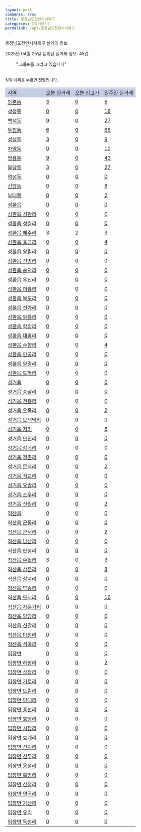 ```yaml
---
layout: post
comments: true
title: 충청남도천안시서북구
categories: [실거래가]
permalink: /apt/충청남도천안시서북구
---
```


충청남도천안시서북구 실거래 정보

2025년 04월 25일 등록된 실거래 정보: 45건

<!--<script async src="https://pagead2.googlesyndication.com/pagead/js/adsbygoogle.js?client=ca-pub-3485438051770037"
 crossorigin="anonymous"></script>-->

<script type="text/javascript">
  google.charts.load('current', {'packages':['corechart']});
  google.charts.setOnLoadCallback(drawChart);

  function drawChart() {
    var data = google.visualization.arrayToDataTable([['거래일', '매매', '전월세', '전매'], ['21-01', 15, 22, 0], ['21-02', 0, 2, 0], ['21-03', 0, 5, 0], ['21-04', 0, 2, 0], ['21-05', 0, 2, 0], ['21-06', 0, 24, 2], ['21-07', 76, 178, 2], ['21-08', 800, 587, 15], ['21-09', 872, 664, 78], ['21-10', 907, 765, 52], ['21-11', 509, 660, 35], ['21-12', 425, 852, 52], ['22-01', 387, 753, 13], ['22-02', 420, 843, 22], ['22-03', 559, 777, 16], ['22-04', 648, 875, 10], ['22-05', 555, 819, 20], ['22-06', 395, 905, 17], ['22-07', 298, 819, 10], ['22-08', 63, 271, 3], ['23-07', 2, 0, 0], ['23-08', 1, 9, 0], ['23-09', 0, 6, 0], ['23-10', 39, 119, 0], ['23-11', 388, 594, 20], ['23-12', 349, 1070, 30], ['24-01', 2, 26, 1], ['24-02', 1, 9, 0], ['24-03', 3, 22, 1], ['24-04', 271, 467, 20], ['24-05', 525, 775, 37], ['24-06', 531, 779, 32], ['24-07', 558, 812, 60], ['24-08', 534, 844, 38], ['24-09', 440, 670, 23], ['24-10', 531, 210, 552], ['24-11', 224, 0, 224], ['24-12', 401, 401, 401], ['25-01', 365, 365, 365], ['25-02', 499, 499, 499], ['25-03', 576, 576, 576], ['25-04', 269, 269, 269]]);

    var options = {
      title: '최근 1년간 유형별 거래량 추이',
      legend: { position: 'bottom' }
    };

    setTimeout(function() {
        var chart = new google.visualization.LineChart(document.getElementById('columnchart_material'));
        chart.draw(data, (options));
        document.getElementById('loading').style.display = 'none';
        var dayLabel = (new Date()).getDay();
        if (dayLabel < 2) {
            sorttable.innerSortFunction.apply(document.getElementById('week'), []);
            sorttable.innerSortFunction.apply(document.getElementById('week'), []);        
        }
        else {
            sorttable.innerSortFunction.apply(document.getElementById('today'), []);
            sorttable.innerSortFunction.apply(document.getElementById('today'), []);
        }
    }, 200);

  }
</script>

<div id="loading" style="z-index:20; display: block; margin-left: 35px">"그래프를 그리고 있습니다"</div>
<div id="columnchart_material" style="width: 95%; margin-left: -35px; display: block"></div>
<!--<div style="width: 95%; margin-left: -35px; display: block">
      <script async src="https://pagead2.googlesyndication.com/pagead/js/adsbygoogle.js?client=ca-pub-3485438051770037"
          crossorigin="anonymous"></script>
      <ins class="adsbygoogle"
          style="display:block"
          data-ad-format="fluid"
          data-ad-layout-key="-fb+5w+4e-db+86"
          data-ad-client="ca-pub-3485438051770037"
          data-ad-slot="1827090281"></ins>
      <script>
          (adsbygoogle = window.adsbygoogle || []).push({});
      </script>
</div>-->
<br>

<font size='small' style='font-size: small;'>컬럼 제목을 누르면 정렬됩니다.</font>
<table class="sortable">
  <tr style='background-color: rgba(114, 132, 186,0.4);'>
    <td id="region"><a href="#">지역</a></td>
    <td id="today"><a href="#">오늘 실거래</a></td>
    <td id="today_new"><a href="#">오늘 신고가</a></td>
    <td id="week"><a href="#">일주일 실거래</a></td>
  </tr>

  
  <tr class="item">
    <td><a href="충청남도천안시서북구와촌동">와촌동</a></td>
    <td><a href="충청남도천안시서북구와촌동">3</a></td>
    <td><a href="충청남도천안시서북구와촌동">0</a></td>
    <td><a href="충청남도천안시서북구와촌동">5</a></td>
  </tr>
    

  <tr class="item">
    <td><a href="충청남도천안시서북구성정동">성정동</a></td>
    <td><a href="충청남도천안시서북구성정동">0</a></td>
    <td><a href="충청남도천안시서북구성정동">0</a></td>
    <td><a href="충청남도천안시서북구성정동">18</a></td>
  </tr>
    

  <tr class="item">
    <td><a href="충청남도천안시서북구백석동">백석동</a></td>
    <td><a href="충청남도천안시서북구백석동">9</a></td>
    <td><a href="충청남도천안시서북구백석동">0</a></td>
    <td><a href="충청남도천안시서북구백석동">27</a></td>
  </tr>
    

  <tr class="item">
    <td><a href="충청남도천안시서북구두정동">두정동</a></td>
    <td><a href="충청남도천안시서북구두정동">6</a></td>
    <td><a href="충청남도천안시서북구두정동">0</a></td>
    <td><a href="충청남도천안시서북구두정동">66</a></td>
  </tr>
    

  <tr class="item">
    <td><a href="충청남도천안시서북구성성동">성성동</a></td>
    <td><a href="충청남도천안시서북구성성동">3</a></td>
    <td><a href="충청남도천안시서북구성성동">0</a></td>
    <td><a href="충청남도천안시서북구성성동">9</a></td>
  </tr>
    

  <tr class="item">
    <td><a href="충청남도천안시서북구차암동">차암동</a></td>
    <td><a href="충청남도천안시서북구차암동">0</a></td>
    <td><a href="충청남도천안시서북구차암동">0</a></td>
    <td><a href="충청남도천안시서북구차암동">10</a></td>
  </tr>
    

  <tr class="item">
    <td><a href="충청남도천안시서북구쌍용동">쌍용동</a></td>
    <td><a href="충청남도천안시서북구쌍용동">9</a></td>
    <td><a href="충청남도천안시서북구쌍용동">0</a></td>
    <td><a href="충청남도천안시서북구쌍용동">43</a></td>
  </tr>
    

  <tr class="item">
    <td><a href="충청남도천안시서북구불당동">불당동</a></td>
    <td><a href="충청남도천안시서북구불당동">3</a></td>
    <td><a href="충청남도천안시서북구불당동">0</a></td>
    <td><a href="충청남도천안시서북구불당동">27</a></td>
  </tr>
    

  <tr class="item">
    <td><a href="충청남도천안시서북구업성동">업성동</a></td>
    <td><a href="충청남도천안시서북구업성동">0</a></td>
    <td><a href="충청남도천안시서북구업성동">0</a></td>
    <td><a href="충청남도천안시서북구업성동">0</a></td>
  </tr>
    

  <tr class="item">
    <td><a href="충청남도천안시서북구신당동">신당동</a></td>
    <td><a href="충청남도천안시서북구신당동">0</a></td>
    <td><a href="충청남도천안시서북구신당동">0</a></td>
    <td><a href="충청남도천안시서북구신당동">8</a></td>
  </tr>
    

  <tr class="item">
    <td><a href="충청남도천안시서북구부대동">부대동</a></td>
    <td><a href="충청남도천안시서북구부대동">0</a></td>
    <td><a href="충청남도천안시서북구부대동">0</a></td>
    <td><a href="충청남도천안시서북구부대동">2</a></td>
  </tr>
    

  <tr class="item">
    <td><a href="충청남도천안시서북구성환읍">성환읍</a></td>
    <td><a href="충청남도천안시서북구성환읍">0</a></td>
    <td><a href="충청남도천안시서북구성환읍">0</a></td>
    <td><a href="충청남도천안시서북구성환읍">0</a></td>
  </tr>
    

  <tr class="item">
    <td><a href="충청남도천안시서북구성환읍성환리">성환읍 성환리</a></td>
    <td><a href="충청남도천안시서북구성환읍성환리">0</a></td>
    <td><a href="충청남도천안시서북구성환읍성환리">0</a></td>
    <td><a href="충청남도천안시서북구성환읍성환리">0</a></td>
  </tr>
    

  <tr class="item">
    <td><a href="충청남도천안시서북구성환읍성월리">성환읍 성월리</a></td>
    <td><a href="충청남도천안시서북구성환읍성월리">0</a></td>
    <td><a href="충청남도천안시서북구성환읍성월리">0</a></td>
    <td><a href="충청남도천안시서북구성환읍성월리">0</a></td>
  </tr>
    

  <tr class="item">
    <td><a href="충청남도천안시서북구성환읍매주리">성환읍 매주리</a></td>
    <td><a href="충청남도천안시서북구성환읍매주리">3</a></td>
    <td><a href="충청남도천안시서북구성환읍매주리">2</a></td>
    <td><a href="충청남도천안시서북구성환읍매주리">3</a></td>
  </tr>
    

  <tr class="item">
    <td><a href="충청남도천안시서북구성환읍율금리">성환읍 율금리</a></td>
    <td><a href="충청남도천안시서북구성환읍율금리">0</a></td>
    <td><a href="충청남도천안시서북구성환읍율금리">0</a></td>
    <td><a href="충청남도천안시서북구성환읍율금리">4</a></td>
  </tr>
    

  <tr class="item">
    <td><a href="충청남도천안시서북구성환읍왕림리">성환읍 왕림리</a></td>
    <td><a href="충청남도천안시서북구성환읍왕림리">0</a></td>
    <td><a href="충청남도천안시서북구성환읍왕림리">0</a></td>
    <td><a href="충청남도천안시서북구성환읍왕림리">0</a></td>
  </tr>
    

  <tr class="item">
    <td><a href="충청남도천안시서북구성환읍신방리">성환읍 신방리</a></td>
    <td><a href="충청남도천안시서북구성환읍신방리">0</a></td>
    <td><a href="충청남도천안시서북구성환읍신방리">0</a></td>
    <td><a href="충청남도천안시서북구성환읍신방리">0</a></td>
  </tr>
    

  <tr class="item">
    <td><a href="충청남도천안시서북구성환읍송덕리">성환읍 송덕리</a></td>
    <td><a href="충청남도천안시서북구성환읍송덕리">0</a></td>
    <td><a href="충청남도천안시서북구성환읍송덕리">0</a></td>
    <td><a href="충청남도천안시서북구성환읍송덕리">0</a></td>
  </tr>
    

  <tr class="item">
    <td><a href="충청남도천안시서북구성환읍우신리">성환읍 우신리</a></td>
    <td><a href="충청남도천안시서북구성환읍우신리">0</a></td>
    <td><a href="충청남도천안시서북구성환읍우신리">0</a></td>
    <td><a href="충청남도천안시서북구성환읍우신리">0</a></td>
  </tr>
    

  <tr class="item">
    <td><a href="충청남도천안시서북구성환읍어룡리">성환읍 어룡리</a></td>
    <td><a href="충청남도천안시서북구성환읍어룡리">0</a></td>
    <td><a href="충청남도천안시서북구성환읍어룡리">0</a></td>
    <td><a href="충청남도천안시서북구성환읍어룡리">0</a></td>
  </tr>
    

  <tr class="item">
    <td><a href="충청남도천안시서북구성환읍복모리">성환읍 복모리</a></td>
    <td><a href="충청남도천안시서북구성환읍복모리">0</a></td>
    <td><a href="충청남도천안시서북구성환읍복모리">0</a></td>
    <td><a href="충청남도천안시서북구성환읍복모리">0</a></td>
  </tr>
    

  <tr class="item">
    <td><a href="충청남도천안시서북구성환읍신가리">성환읍 신가리</a></td>
    <td><a href="충청남도천안시서북구성환읍신가리">0</a></td>
    <td><a href="충청남도천안시서북구성환읍신가리">0</a></td>
    <td><a href="충청남도천안시서북구성환읍신가리">0</a></td>
  </tr>
    

  <tr class="item">
    <td><a href="충청남도천안시서북구성환읍와룡리">성환읍 와룡리</a></td>
    <td><a href="충청남도천안시서북구성환읍와룡리">0</a></td>
    <td><a href="충청남도천안시서북구성환읍와룡리">0</a></td>
    <td><a href="충청남도천안시서북구성환읍와룡리">0</a></td>
  </tr>
    

  <tr class="item">
    <td><a href="충청남도천안시서북구성환읍학정리">성환읍 학정리</a></td>
    <td><a href="충청남도천안시서북구성환읍학정리">0</a></td>
    <td><a href="충청남도천안시서북구성환읍학정리">0</a></td>
    <td><a href="충청남도천안시서북구성환읍학정리">0</a></td>
  </tr>
    

  <tr class="item">
    <td><a href="충청남도천안시서북구성환읍대홍리">성환읍 대홍리</a></td>
    <td><a href="충청남도천안시서북구성환읍대홍리">0</a></td>
    <td><a href="충청남도천안시서북구성환읍대홍리">0</a></td>
    <td><a href="충청남도천안시서북구성환읍대홍리">0</a></td>
  </tr>
    

  <tr class="item">
    <td><a href="충청남도천안시서북구성환읍수향리">성환읍 수향리</a></td>
    <td><a href="충청남도천안시서북구성환읍수향리">0</a></td>
    <td><a href="충청남도천안시서북구성환읍수향리">0</a></td>
    <td><a href="충청남도천안시서북구성환읍수향리">4</a></td>
  </tr>
    

  <tr class="item">
    <td><a href="충청남도천안시서북구성환읍안궁리">성환읍 안궁리</a></td>
    <td><a href="충청남도천안시서북구성환읍안궁리">0</a></td>
    <td><a href="충청남도천안시서북구성환읍안궁리">0</a></td>
    <td><a href="충청남도천안시서북구성환읍안궁리">0</a></td>
  </tr>
    

  <tr class="item">
    <td><a href="충청남도천안시서북구성환읍양령리">성환읍 양령리</a></td>
    <td><a href="충청남도천안시서북구성환읍양령리">0</a></td>
    <td><a href="충청남도천안시서북구성환읍양령리">0</a></td>
    <td><a href="충청남도천안시서북구성환읍양령리">0</a></td>
  </tr>
    

  <tr class="item">
    <td><a href="충청남도천안시서북구성환읍도하리">성환읍 도하리</a></td>
    <td><a href="충청남도천안시서북구성환읍도하리">0</a></td>
    <td><a href="충청남도천안시서북구성환읍도하리">0</a></td>
    <td><a href="충청남도천안시서북구성환읍도하리">0</a></td>
  </tr>
    

  <tr class="item">
    <td><a href="충청남도천안시서북구성거읍">성거읍</a></td>
    <td><a href="충청남도천안시서북구성거읍">0</a></td>
    <td><a href="충청남도천안시서북구성거읍">0</a></td>
    <td><a href="충청남도천안시서북구성거읍">0</a></td>
  </tr>
    

  <tr class="item">
    <td><a href="충청남도천안시서북구성거읍송남리">성거읍 송남리</a></td>
    <td><a href="충청남도천안시서북구성거읍송남리">0</a></td>
    <td><a href="충청남도천안시서북구성거읍송남리">0</a></td>
    <td><a href="충청남도천안시서북구성거읍송남리">0</a></td>
  </tr>
    

  <tr class="item">
    <td><a href="충청남도천안시서북구성거읍천흥리">성거읍 천흥리</a></td>
    <td><a href="충청남도천안시서북구성거읍천흥리">0</a></td>
    <td><a href="충청남도천안시서북구성거읍천흥리">0</a></td>
    <td><a href="충청남도천안시서북구성거읍천흥리">0</a></td>
  </tr>
    

  <tr class="item">
    <td><a href="충청남도천안시서북구성거읍오목리">성거읍 오목리</a></td>
    <td><a href="충청남도천안시서북구성거읍오목리">0</a></td>
    <td><a href="충청남도천안시서북구성거읍오목리">0</a></td>
    <td><a href="충청남도천안시서북구성거읍오목리">2</a></td>
  </tr>
    

  <tr class="item">
    <td><a href="충청남도천안시서북구성거읍오색당리">성거읍 오색당리</a></td>
    <td><a href="충청남도천안시서북구성거읍오색당리">0</a></td>
    <td><a href="충청남도천안시서북구성거읍오색당리">0</a></td>
    <td><a href="충청남도천안시서북구성거읍오색당리">0</a></td>
  </tr>
    

  <tr class="item">
    <td><a href="충청남도천안시서북구성거읍저리">성거읍 저리</a></td>
    <td><a href="충청남도천안시서북구성거읍저리">0</a></td>
    <td><a href="충청남도천안시서북구성거읍저리">0</a></td>
    <td><a href="충청남도천안시서북구성거읍저리">8</a></td>
  </tr>
    

  <tr class="item">
    <td><a href="충청남도천안시서북구성거읍모전리">성거읍 모전리</a></td>
    <td><a href="충청남도천안시서북구성거읍모전리">0</a></td>
    <td><a href="충청남도천안시서북구성거읍모전리">0</a></td>
    <td><a href="충청남도천안시서북구성거읍모전리">0</a></td>
  </tr>
    

  <tr class="item">
    <td><a href="충청남도천안시서북구성거읍삼곡리">성거읍 삼곡리</a></td>
    <td><a href="충청남도천안시서북구성거읍삼곡리">0</a></td>
    <td><a href="충청남도천안시서북구성거읍삼곡리">0</a></td>
    <td><a href="충청남도천안시서북구성거읍삼곡리">0</a></td>
  </tr>
    

  <tr class="item">
    <td><a href="충청남도천안시서북구성거읍정촌리">성거읍 정촌리</a></td>
    <td><a href="충청남도천안시서북구성거읍정촌리">0</a></td>
    <td><a href="충청남도천안시서북구성거읍정촌리">0</a></td>
    <td><a href="충청남도천안시서북구성거읍정촌리">0</a></td>
  </tr>
    

  <tr class="item">
    <td><a href="충청남도천안시서북구성거읍문덕리">성거읍 문덕리</a></td>
    <td><a href="충청남도천안시서북구성거읍문덕리">0</a></td>
    <td><a href="충청남도천안시서북구성거읍문덕리">0</a></td>
    <td><a href="충청남도천안시서북구성거읍문덕리">2</a></td>
  </tr>
    

  <tr class="item">
    <td><a href="충청남도천안시서북구성거읍석교리">성거읍 석교리</a></td>
    <td><a href="충청남도천안시서북구성거읍석교리">0</a></td>
    <td><a href="충청남도천안시서북구성거읍석교리">0</a></td>
    <td><a href="충청남도천안시서북구성거읍석교리">0</a></td>
  </tr>
    

  <tr class="item">
    <td><a href="충청남도천안시서북구성거읍요방리">성거읍 요방리</a></td>
    <td><a href="충청남도천안시서북구성거읍요방리">0</a></td>
    <td><a href="충청남도천안시서북구성거읍요방리">0</a></td>
    <td><a href="충청남도천안시서북구성거읍요방리">0</a></td>
  </tr>
    

  <tr class="item">
    <td><a href="충청남도천안시서북구성거읍소우리">성거읍 소우리</a></td>
    <td><a href="충청남도천안시서북구성거읍소우리">0</a></td>
    <td><a href="충청남도천안시서북구성거읍소우리">0</a></td>
    <td><a href="충청남도천안시서북구성거읍소우리">0</a></td>
  </tr>
    

  <tr class="item">
    <td><a href="충청남도천안시서북구성거읍신월리">성거읍 신월리</a></td>
    <td><a href="충청남도천안시서북구성거읍신월리">0</a></td>
    <td><a href="충청남도천안시서북구성거읍신월리">0</a></td>
    <td><a href="충청남도천안시서북구성거읍신월리">2</a></td>
  </tr>
    

  <tr class="item">
    <td><a href="충청남도천안시서북구직산읍">직산읍</a></td>
    <td><a href="충청남도천안시서북구직산읍">0</a></td>
    <td><a href="충청남도천안시서북구직산읍">0</a></td>
    <td><a href="충청남도천안시서북구직산읍">0</a></td>
  </tr>
    

  <tr class="item">
    <td><a href="충청남도천안시서북구직산읍군동리">직산읍 군동리</a></td>
    <td><a href="충청남도천안시서북구직산읍군동리">0</a></td>
    <td><a href="충청남도천안시서북구직산읍군동리">0</a></td>
    <td><a href="충청남도천안시서북구직산읍군동리">0</a></td>
  </tr>
    

  <tr class="item">
    <td><a href="충청남도천안시서북구직산읍군서리">직산읍 군서리</a></td>
    <td><a href="충청남도천안시서북구직산읍군서리">0</a></td>
    <td><a href="충청남도천안시서북구직산읍군서리">0</a></td>
    <td><a href="충청남도천안시서북구직산읍군서리">2</a></td>
  </tr>
    

  <tr class="item">
    <td><a href="충청남도천안시서북구직산읍남산리">직산읍 남산리</a></td>
    <td><a href="충청남도천안시서북구직산읍남산리">0</a></td>
    <td><a href="충청남도천안시서북구직산읍남산리">0</a></td>
    <td><a href="충청남도천안시서북구직산읍남산리">0</a></td>
  </tr>
    

  <tr class="item">
    <td><a href="충청남도천안시서북구직산읍판정리">직산읍 판정리</a></td>
    <td><a href="충청남도천안시서북구직산읍판정리">0</a></td>
    <td><a href="충청남도천안시서북구직산읍판정리">0</a></td>
    <td><a href="충청남도천안시서북구직산읍판정리">0</a></td>
  </tr>
    

  <tr class="item">
    <td><a href="충청남도천안시서북구직산읍수헐리">직산읍 수헐리</a></td>
    <td><a href="충청남도천안시서북구직산읍수헐리">3</a></td>
    <td><a href="충청남도천안시서북구직산읍수헐리">0</a></td>
    <td><a href="충청남도천안시서북구직산읍수헐리">3</a></td>
  </tr>
    

  <tr class="item">
    <td><a href="충청남도천안시서북구직산읍삼은리">직산읍 삼은리</a></td>
    <td><a href="충청남도천안시서북구직산읍삼은리">0</a></td>
    <td><a href="충청남도천안시서북구직산읍삼은리">0</a></td>
    <td><a href="충청남도천안시서북구직산읍삼은리">8</a></td>
  </tr>
    

  <tr class="item">
    <td><a href="충청남도천안시서북구직산읍상덕리">직산읍 상덕리</a></td>
    <td><a href="충청남도천안시서북구직산읍상덕리">0</a></td>
    <td><a href="충청남도천안시서북구직산읍상덕리">0</a></td>
    <td><a href="충청남도천안시서북구직산읍상덕리">0</a></td>
  </tr>
    

  <tr class="item">
    <td><a href="충청남도천안시서북구직산읍부송리">직산읍 부송리</a></td>
    <td><a href="충청남도천안시서북구직산읍부송리">0</a></td>
    <td><a href="충청남도천안시서북구직산읍부송리">0</a></td>
    <td><a href="충청남도천안시서북구직산읍부송리">0</a></td>
  </tr>
    

  <tr class="item">
    <td><a href="충청남도천안시서북구직산읍모시리">직산읍 모시리</a></td>
    <td><a href="충청남도천안시서북구직산읍모시리">6</a></td>
    <td><a href="충청남도천안시서북구직산읍모시리">0</a></td>
    <td><a href="충청남도천안시서북구직산읍모시리">16</a></td>
  </tr>
    

  <tr class="item">
    <td><a href="충청남도천안시서북구직산읍자은가리">직산읍 자은가리</a></td>
    <td><a href="충청남도천안시서북구직산읍자은가리">0</a></td>
    <td><a href="충청남도천안시서북구직산읍자은가리">0</a></td>
    <td><a href="충청남도천안시서북구직산읍자은가리">0</a></td>
  </tr>
    

  <tr class="item">
    <td><a href="충청남도천안시서북구직산읍양당리">직산읍 양당리</a></td>
    <td><a href="충청남도천안시서북구직산읍양당리">0</a></td>
    <td><a href="충청남도천안시서북구직산읍양당리">0</a></td>
    <td><a href="충청남도천안시서북구직산읍양당리">0</a></td>
  </tr>
    

  <tr class="item">
    <td><a href="충청남도천안시서북구직산읍신갈리">직산읍 신갈리</a></td>
    <td><a href="충청남도천안시서북구직산읍신갈리">0</a></td>
    <td><a href="충청남도천안시서북구직산읍신갈리">0</a></td>
    <td><a href="충청남도천안시서북구직산읍신갈리">0</a></td>
  </tr>
    

  <tr class="item">
    <td><a href="충청남도천안시서북구직산읍마정리">직산읍 마정리</a></td>
    <td><a href="충청남도천안시서북구직산읍마정리">0</a></td>
    <td><a href="충청남도천안시서북구직산읍마정리">0</a></td>
    <td><a href="충청남도천안시서북구직산읍마정리">0</a></td>
  </tr>
    

  <tr class="item">
    <td><a href="충청남도천안시서북구직산읍석곡리">직산읍 석곡리</a></td>
    <td><a href="충청남도천안시서북구직산읍석곡리">0</a></td>
    <td><a href="충청남도천안시서북구직산읍석곡리">0</a></td>
    <td><a href="충청남도천안시서북구직산읍석곡리">0</a></td>
  </tr>
    

  <tr class="item">
    <td><a href="충청남도천안시서북구입장면">입장면</a></td>
    <td><a href="충청남도천안시서북구입장면">0</a></td>
    <td><a href="충청남도천안시서북구입장면">0</a></td>
    <td><a href="충청남도천안시서북구입장면">0</a></td>
  </tr>
    

  <tr class="item">
    <td><a href="충청남도천안시서북구입장면하장리">입장면 하장리</a></td>
    <td><a href="충청남도천안시서북구입장면하장리">0</a></td>
    <td><a href="충청남도천안시서북구입장면하장리">0</a></td>
    <td><a href="충청남도천안시서북구입장면하장리">2</a></td>
  </tr>
    

  <tr class="item">
    <td><a href="충청남도천안시서북구입장면상장리">입장면 상장리</a></td>
    <td><a href="충청남도천안시서북구입장면상장리">0</a></td>
    <td><a href="충청남도천안시서북구입장면상장리">0</a></td>
    <td><a href="충청남도천안시서북구입장면상장리">0</a></td>
  </tr>
    

  <tr class="item">
    <td><a href="충청남도천안시서북구입장면기로리">입장면 기로리</a></td>
    <td><a href="충청남도천안시서북구입장면기로리">0</a></td>
    <td><a href="충청남도천안시서북구입장면기로리">0</a></td>
    <td><a href="충청남도천안시서북구입장면기로리">0</a></td>
  </tr>
    

  <tr class="item">
    <td><a href="충청남도천안시서북구입장면도림리">입장면 도림리</a></td>
    <td><a href="충청남도천안시서북구입장면도림리">0</a></td>
    <td><a href="충청남도천안시서북구입장면도림리">0</a></td>
    <td><a href="충청남도천안시서북구입장면도림리">0</a></td>
  </tr>
    

  <tr class="item">
    <td><a href="충청남도천안시서북구입장면양대리">입장면 양대리</a></td>
    <td><a href="충청남도천안시서북구입장면양대리">0</a></td>
    <td><a href="충청남도천안시서북구입장면양대리">0</a></td>
    <td><a href="충청남도천안시서북구입장면양대리">0</a></td>
  </tr>
    

  <tr class="item">
    <td><a href="충청남도천안시서북구입장면홍천리">입장면 홍천리</a></td>
    <td><a href="충청남도천안시서북구입장면홍천리">0</a></td>
    <td><a href="충청남도천안시서북구입장면홍천리">0</a></td>
    <td><a href="충청남도천안시서북구입장면홍천리">0</a></td>
  </tr>
    

  <tr class="item">
    <td><a href="충청남도천안시서북구입장면호당리">입장면 호당리</a></td>
    <td><a href="충청남도천안시서북구입장면호당리">0</a></td>
    <td><a href="충청남도천안시서북구입장면호당리">0</a></td>
    <td><a href="충청남도천안시서북구입장면호당리">0</a></td>
  </tr>
    

  <tr class="item">
    <td><a href="충청남도천안시서북구입장면시장리">입장면 시장리</a></td>
    <td><a href="충청남도천안시서북구입장면시장리">0</a></td>
    <td><a href="충청남도천안시서북구입장면시장리">0</a></td>
    <td><a href="충청남도천안시서북구입장면시장리">0</a></td>
  </tr>
    

  <tr class="item">
    <td><a href="충청남도천안시서북구입장면효계리">입장면 효계리</a></td>
    <td><a href="충청남도천안시서북구입장면효계리">0</a></td>
    <td><a href="충청남도천안시서북구입장면효계리">0</a></td>
    <td><a href="충청남도천안시서북구입장면효계리">0</a></td>
  </tr>
    

  <tr class="item">
    <td><a href="충청남도천안시서북구입장면신덕리">입장면 신덕리</a></td>
    <td><a href="충청남도천안시서북구입장면신덕리">0</a></td>
    <td><a href="충청남도천안시서북구입장면신덕리">0</a></td>
    <td><a href="충청남도천안시서북구입장면신덕리">0</a></td>
  </tr>
    

  <tr class="item">
    <td><a href="충청남도천안시서북구입장면신두리">입장면 신두리</a></td>
    <td><a href="충청남도천안시서북구입장면신두리">0</a></td>
    <td><a href="충청남도천안시서북구입장면신두리">0</a></td>
    <td><a href="충청남도천안시서북구입장면신두리">0</a></td>
  </tr>
    

  <tr class="item">
    <td><a href="충청남도천안시서북구입장면용정리">입장면 용정리</a></td>
    <td><a href="충청남도천안시서북구입장면용정리">0</a></td>
    <td><a href="충청남도천안시서북구입장면용정리">0</a></td>
    <td><a href="충청남도천안시서북구입장면용정리">0</a></td>
  </tr>
    

  <tr class="item">
    <td><a href="충청남도천안시서북구입장면흑암리">입장면 흑암리</a></td>
    <td><a href="충청남도천안시서북구입장면흑암리">0</a></td>
    <td><a href="충청남도천안시서북구입장면흑암리">0</a></td>
    <td><a href="충청남도천안시서북구입장면흑암리">0</a></td>
  </tr>
    

  <tr class="item">
    <td><a href="충청남도천안시서북구입장면산정리">입장면 산정리</a></td>
    <td><a href="충청남도천안시서북구입장면산정리">0</a></td>
    <td><a href="충청남도천안시서북구입장면산정리">0</a></td>
    <td><a href="충청남도천안시서북구입장면산정리">0</a></td>
  </tr>
    

  <tr class="item">
    <td><a href="충청남도천안시서북구입장면연곡리">입장면 연곡리</a></td>
    <td><a href="충청남도천안시서북구입장면연곡리">0</a></td>
    <td><a href="충청남도천안시서북구입장면연곡리">0</a></td>
    <td><a href="충청남도천안시서북구입장면연곡리">0</a></td>
  </tr>
    

  <tr class="item">
    <td><a href="충청남도천안시서북구입장면가산리">입장면 가산리</a></td>
    <td><a href="충청남도천안시서북구입장면가산리">0</a></td>
    <td><a href="충청남도천안시서북구입장면가산리">0</a></td>
    <td><a href="충청남도천안시서북구입장면가산리">0</a></td>
  </tr>
    

  <tr class="item">
    <td><a href="충청남도천안시서북구입장면유리">입장면 유리</a></td>
    <td><a href="충청남도천안시서북구입장면유리">0</a></td>
    <td><a href="충청남도천안시서북구입장면유리">0</a></td>
    <td><a href="충청남도천안시서북구입장면유리">0</a></td>
  </tr>
    

  <tr class="item">
    <td><a href="충청남도천안시서북구입장면독정리">입장면 독정리</a></td>
    <td><a href="충청남도천안시서북구입장면독정리">0</a></td>
    <td><a href="충청남도천안시서북구입장면독정리">0</a></td>
    <td><a href="충청남도천안시서북구입장면독정리">0</a></td>
  </tr>
    


</table>


    